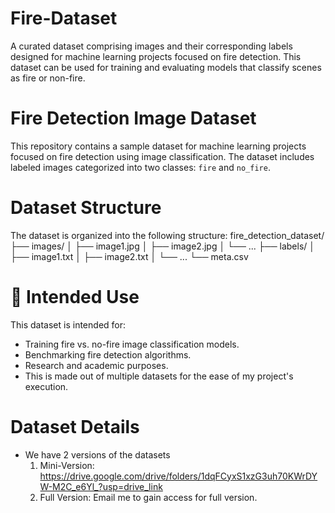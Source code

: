 # Fire-Dataset
A curated dataset comprising images and their corresponding labels designed for machine learning projects focused on fire detection. This dataset can be used for training and evaluating models that classify scenes as fire or non-fire.

# Fire Detection Image Dataset

This repository contains a sample dataset for machine learning projects focused on fire detection using image classification. The dataset includes labeled images categorized into two classes: `fire` and `no_fire`.

# Dataset Structure

The dataset is organized into the following structure:
fire_detection_dataset/
├── images/
│ ├── image1.jpg
│ ├── image2.jpg
│ └── ...
├── labels/
│ ├── image1.txt
│ ├── image2.txt
│ └── ...
└── meta.csv

# 🧠 Intended Use

This dataset is intended for:

- Training fire vs. no-fire image classification models.
- Benchmarking fire detection algorithms.
- Research and academic purposes.
- This is made out of multiple datasets for the ease of my project's execution.

# Dataset Details

- We have 2 versions of the datasets
  1. Mini-Version:  https://drive.google.com/drive/folders/1dqFCyxS1xzG3uh70KWrDYW-M2C_e6Yl_?usp=drive_link
  2. Full Version:
     Email me to gain access for full version.
